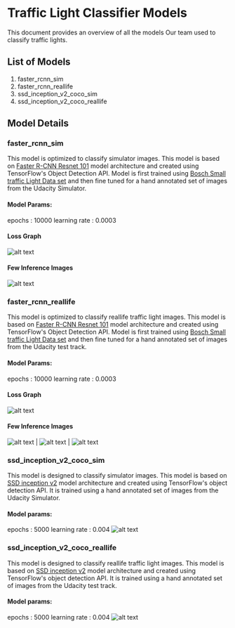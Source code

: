 # Traffic Light Classifier Models 
This document provides an overview of all the models Our team used to classify traffic lights.

[//]: # (Image References)
[image_ssd_sim]: ./imgs/ssd_inception_simul.JPG "Classification using SSD Inception V2 over Simulation data"
[image_ssd_reallife]: ./imgs/ssd_inception_reallife.JPG "Classification using SSD Inception V2 over Reallife data"



[//]: # (Image References)
[image1]: ./imgs/real1.png
[image2]: ./imgs/real2.png
[image3]: ./imgs/real3.png
[image4]: ./imgs/sim1.png
[image5]: ./imgs/Loss_real.png
[image6]: ./imgs/loss_sim.png

## List of Models
1. faster_rcnn_sim
2. faster_rcnn_reallife
3. ssd_inception_v2_coco_sim
4. ssd_inception_v2_coco_reallife

## Model Details
### faster_rcnn_sim
This model is optimized to classify simulator images. This model is based on [Faster R-CNN Resnet 101](https://papers.nips.cc/paper/5638-faster-r-cnn-towards-real-time-object-detection-with-region-proposal-networks.pdf) model architecture and created using TensorFlow's Object Detection API. Model is first trained using [Bosch Small traffic Light Data set](https://hci.iwr.uni-heidelberg.de/node/6132) and then fine tuned for a hand annotated set of images from the Udacity Simulator.
#### Model Params:
epochs : 10000
learning rate : 0.0003

#### Loss Graph
![alt text][image6] 

#### Few Inference Images

![alt text][image4]


### faster_rcnn_reallife
This model is optimized to classify reallife traffic light images. This model is based on [Faster R-CNN Resnet 101](https://papers.nips.cc/paper/5638-faster-r-cnn-towards-real-time-object-detection-with-region-proposal-networks.pdf) model architecture and created using TensorFlow's Object Detection API. Model is first trained using [Bosch Small traffic Light Data set](https://hci.iwr.uni-heidelberg.de/node/6132) and then fine tuned for a hand annotated set of images from the Udacity test track.
#### Model Params:
epochs : 10000
learning rate : 0.0003

#### Loss Graph
![alt text][image5] 

#### Few Inference Images

![alt text][image1] | ![alt text][image2] | ![alt text][image3]

### ssd_inception_v2_coco_sim
This model is designed to classify simulator images. This model is based on [SSD inception v2](https://arxiv.org/pdf/1502.03167) model architecture and created using TensorFlow's object detection API. It is trained using a hand annotated set of images from the Udacity Simulator.
#### Model params:
epochs : 5000
learning rate : 0.004 
![alt text][image_ssd_sim]

### ssd_inception_v2_coco_reallife
This model is designed to classify reallife traffic light images. This model is based on [SSD inception v2](https://arxiv.org/pdf/1502.03167) model architecture and created using TensorFlow's object detection API. It is trained using a hand annotated set of images from the Udacity test track.
#### Model params:
epochs : 5000
learning rate : 0.004
![alt text][image_ssd_reallife]

